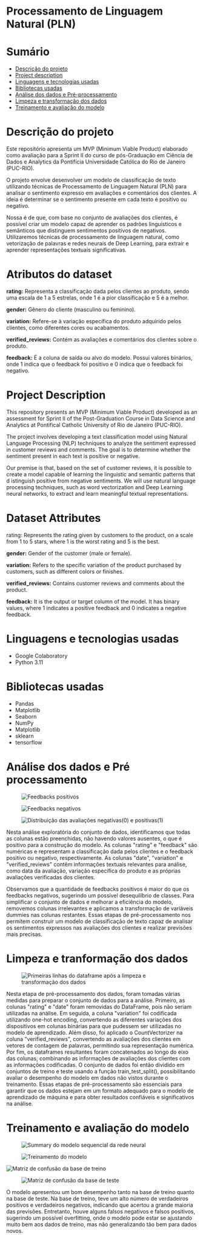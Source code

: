
# Processamento de Linguagem Natural (PLN)
# Sumário
* [Descrição do projeto](#descrição-do-projeto)
* [Project description](#project-description)
* [Linguagens e tecnologias usadas](#linguagens-e-tecnologias-usadas)
* [Bibliotecas usadas](#bibliotecas-usadas)
* [Análise dos dados e Pré-processamento](#análise-dos-dados-e-pré-processamento)
* [Limpeza e transformação dos dados](#limpeza-e-transformação-dos-dados)
* [Treinamento e avaliação do modelo](#treinamento-e-avaliação-do-modelo)


# Descrição do projeto
Este repositório apresenta um MVP (Minimum Viable Product) elaborado como avaliação para a Sprint II do curso de pós-Graduação em Ciência de Dados e Analytics da 
Pontifícia Universidade Católica do Rio de Janeiro (PUC-RIO).

O projeto envolve desenvolver um modelo de classificação de texto utilizando técnicas de Processamento de Linguagem Natural (PLN) para analisar o sentimento 
expresso em avaliações e comentários dos clientes. A ideia é determinar se o sentimento presente em cada texto é positivo ou negativo.

Nossa é de que, com base no conjunto de avaliações dos clientes, é possível criar um modelo capaz de aprender os padrões linguísticos e semânticos que 
distinguem sentimentos positivos de negativos. Utilizaremos técnicas de processamento de linguagem natural, como vetorização de palavras e redes neurais de Deep 
Learning, para extrair e aprender representações textuais significativas.

# Atributos do dataset
**rating:** Representa a classificação dada pelos clientes ao produto, sendo uma escala de 1 a 5 estrelas, onde 1 é a pior classificação e 5 é a melhor.

**gender:** Gênero do cliente (masculino ou feminino).

**variation:** Refere-se à variação específica do produto adquirido pelos clientes, como diferentes cores ou acabamentos.

**verified_reviews:** Contém as avaliações e comentários dos clientes sobre o produto.

**feedback:** É a coluna de saída ou alvo do modelo. Possui valores binários, onde 1 indica que o feedback foi positivo e 0 indica que o feedback foi negativo.

# Project Description
This repository presents an MVP (Minimum Viable Product) developed as an assessment for Sprint II of the Post-Graduation Course in Data Science and Analytics
at Pontifical Catholic University of Rio de Janeiro (PUC-RIO).

The project involves developing a text classification model using Natural Language Processing (NLP) techniques to analyze the sentiment expressed in customer 
reviews and comments. The goal is to determine whether the sentiment present in each text is positive or negative.

Our premise is that, based on the set of customer reviews, it is possible to create a model capable of learning the linguistic and semantic patterns that d
istinguish positive from negative sentiments. We will use natural language processing techniques, such as word vectorization and Deep Learning neural networks,
to extract and learn meaningful textual representations.

# Dataset Attributes
rating: Represents the rating given by customers to the product, on a scale from 1 to 5 stars, where 1 is the worst rating and 5 is the best.

**gender:** Gender of the customer (male or female).

**variation:** Refers to the specific variation of the product purchased by customers, such as different colors or finishes.

**verified_reviews:** Contains customer reviews and comments about the product.

**feedback:** It is the output or target column of the model. It has binary values, where 1 indicates a positive feedback and 0 indicates a negative feedback.

# Linguagens e tecnologias usadas
* Google Colaboratory
* Python 3.11

# Bibliotecas usadas
* Pandas
* Matplotlib
* Seaborn
* NumPy
* Matplotlib
* sklearn
* tensorflow

# Análise dos dados e Pré processamento

<figure>
  <img src="positives_feedbacks.png" alt="Feedbacks positivos">
</figure>

<figure>
  <img src="negatives_feedbacks.png" alt="Feedbacks negativos">
</figure>

<figure>
  <img src="gráfico.png" alt="Distribuição das avaliações negativas(0) e positivas(1)">
</figure>

Nesta análise exploratória do conjunto de dados, identificamos que todas as colunas estão preenchidas, não havendo valores ausentes, o que é positivo para a construção do modelo. As colunas "rating" e "feedback" são numéricas e representam a classificação dada pelos clientes e o feedback positivo ou negativo, respectivamente. As colunas "date", "variation" e "verified_reviews" contêm informações textuais relevantes para análise, como data da avaliação, variação específica do produto e as próprias avaliações verificadas dos clientes.

Observamos que a quantidade de feedbacks positivos é maior do que os feedbacks negativos, sugerindo um possível desequilíbrio de classes. Para simplificar o conjunto de dados e melhorar a eficiência do modelo, removemos colunas irrelevantes e aplicamos a transformação de variáveis dummies nas colunas restantes. Essas etapas de pré-processamento nos permitem construir um modelo de classificação de texto capaz de analisar os sentimentos expressos nas avaliações dos clientes e realizar previsões mais precisas.

# Limpeza e tranformação dos dados

<figure>
  <img src="tabela.png" alt="Primeiras linhas do dataframe após a limpeza e transformação dos dados">
</figure>

Nesta etapa de pré-processamento dos dados, foram tomadas várias medidas para preparar o conjunto de dados para a análise. Primeiro, as colunas "rating" e "date" foram removidas do DataFrame, pois não seriam utilizadas na análise. Em seguida, a coluna "variation" foi codificada utilizando one-hot encoding, convertendo as diferentes variações dos dispositivos em colunas binárias para que pudessem ser utilizadas no modelo de aprendizado. Além disso, foi aplicado o CountVectorizer na coluna "verified_reviews", convertendo as avaliações dos clientes em vetores de contagem de palavras, permitindo sua representação numérica. Por fim, os dataframes resultantes foram concatenados ao longo do eixo das colunas, combinando as informações de avaliações dos clientes com as informações codificadas. O conjunto de dados foi então dividido em conjuntos de treino e teste usando a função train_test_split(), possibilitando avaliar o desempenho do modelo em dados não vistos durante o treinamento. Essas etapas de pré-processamento são essenciais para garantir que os dados estejam em um formato adequado para o modelo de aprendizado de máquina e para obter resultados confiáveis e significativos na análise.
# Treinamento e avaliação do modelo

<figure>
  <img src="summary.png" alt="Summary do modelo sequencial da rede neural">
</figure>

<figure>
  <img src="hist.png" alt="Treinamento do modelo">
</figure

<figure>
  <img src= "matriz_treino.png" alt="Matriz de confusão da base de treino">
</figure>

<figure>
  <img src= "matriz_teste.png" alt="Matriz de confusão da base de teste">
</figure>

O modelo apresentou um bom desempenho tanto na base de treino quanto na base de teste. Na base de treino, teve um alto número de verdadeiros positivos e verdadeiros negativos, indicando que acertou a grande maioria das previsões. Entretanto, houve alguns falsos negativos e falsos positivos, sugerindo um possível overfitting, onde o modelo pode estar se ajustando muito bem aos dados de treino, mas não generalizando tão bem para dados novos.

